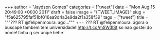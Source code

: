 
+++
author = "Jaydson Gomes"
categories = ["tweet"]
date = "Mon Aug 15 20:49:03 +0000 2011"
draft = false
image = "{TWEET_IMAGE}"
slug = "f5a625795faf51bf016ea9d4a3e9da2f1a358f39"
tags = ["tweet"]
title = """??? RT @felipenmoura: ago..."""
+++
??? RT @felipenmoura: agora o buscapé tambem tem universidade! http://t.co/mSW3lSt so nao gostei do nome! tinha q ser unipé hehe
